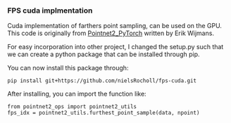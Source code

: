 ### FPS cuda implmentation

Cuda implementation of farthers point sampling, can be used on the GPU. This code is originally from [Pointnet2_PyTorch](https://github.com/erikwijmans/Pointnet2_PyTorch) written by Erik Wijmans. 

For easy incorporation into other project, I changed the setup.py such that we can create a python package that can be installed through pip. 

You can now install this package through:
```
pip install git+https://github.com/nielsRocholl/fps-cuda.git
```

After installing, you can import the function like:
```
from pointnet2_ops import pointnet2_utils
fps_idx = pointnet2_utils.furthest_point_sample(data, npoint)
```